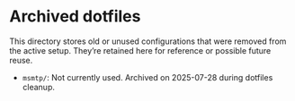 # Archived dotfiles

This directory stores old or unused configurations that were removed from
the active setup. They’re retained here for reference or possible future
reuse.

- `msmtp/`: Not currently used. Archived on 2025-07-28 during dotfiles cleanup.
